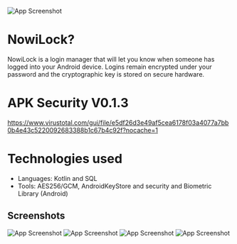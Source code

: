 

![App Screenshot](https://github.com/cuadratico/NowiLock/blob/master/fastlane/metadata/android/en-US/images/icon.png)

# NowiLock?

NowiLock is a login manager that will let you know when someone has logged into your Android device. Logins remain encrypted under your password and the cryptographic key is stored on secure hardware.

# APK Security V0.1.3
https://www.virustotal.com/gui/file/e5df26d3e49af5cea6178f03a4077a7bb0b4e43c5220092683388b1c67b4c92f?nocache=1

# Technologies used
 - Languages: Kotlin and SQL
 - Tools: AES256/GCM, AndroidKeyStore and security and Biometric Library (Android)

 ## Screenshots

![App Screenshot](https://github.com/cuadratico/NowiLock/blob/master/fastlane/metadata/android/en-US/images/phoneScreenshots/image_1.png)
![App Screenshot](https://github.com/cuadratico/NowiLock/blob/master/fastlane/metadata/android/en-US/images/phoneScreenshots/image_2.png)
![App Screenshot](https://github.com/cuadratico/NowiLock/blob/master/fastlane/metadata/android/en-US/images/phoneScreenshots/image_3.png)
![App Screenshot](https://github.com/cuadratico/NowiLock/blob/master/fastlane/metadata/android/en-US/images/phoneScreenshots/image_4.png)


